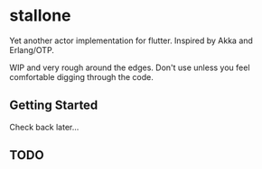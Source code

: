 # stallone

Yet another actor implementation for flutter. Inspired by Akka and Erlang/OTP.

WIP and very rough around the edges. Don't use unless you feel comfortable digging through the code.

## Getting Started

Check back later...

## TODO
